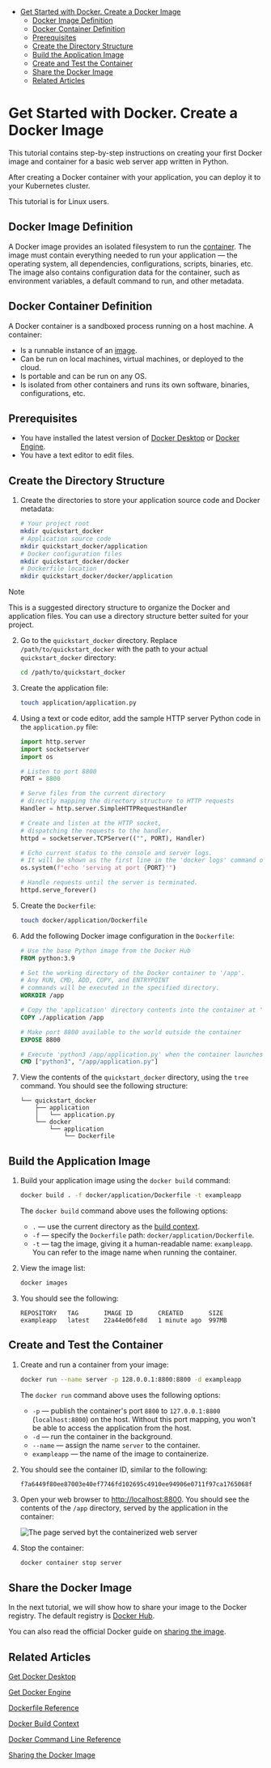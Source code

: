 - [Get Started with Docker. Create a Docker Image](#get-started-with-docker-create-a-docker-image)
  - [Docker Image Definition](#docker-image-definition)
  - [Docker Container Definition](#docker-container-definition)
  - [Prerequisites](#prerequisites)
  - [Create the Directory Structure](#create-the-directory-structure)
  - [Build the Application Image](#build-the-application-image)
  - [Create and Test the Container](#create-and-test-the-container)
  - [Share the Docker Image](#share-the-docker-image)
  - [Related Articles](#related-articles)

# Get Started with Docker. Create a Docker Image

This tutorial contains step-by-step instructions on creating your first Docker image and container for a basic web server app written in Python.

After creating a Docker container with your application, you can deploy it to your Kubernetes cluster.

This tutorial is for Linux users.

## Docker Image Definition

A Docker image provides an isolated filesystem to run the [container](#docker-container-definition). The image must contain everything needed to run your application — the operating system, all dependencies, configurations, scripts, binaries, etc. The image also contains configuration data for the container, such as environment variables, a default command to run, and other metadata.

## Docker Container Definition

A Docker container is a sandboxed process running on a host machine. A container:

* Is a runnable instance of an [image](#docker-image-definition).
* Can be run on local machines, virtual machines, or deployed to the cloud.
* Is portable and can be run on any OS.
* Is isolated from other containers and runs its own software, binaries, configurations, etc.

## Prerequisites

* You have installed the latest version of [Docker Desktop](https://docs.docker.com/get-docker/) or [Docker Engine](https://docs.docker.com/engine/install/).
* You have a text editor to edit files.

## Create the Directory Structure

1. Create the directories to store your application source code and Docker metadata:

    ```bash
    # Your project root
    mkdir quickstart_docker
    # Application source code
    mkdir quickstart_docker/application
    # Docker configuration files
    mkdir quickstart_docker/docker
    # Dockerfile location
    mkdir quickstart_docker/docker/application 
    ```

> [!NOTE]
>  This is a suggested directory structure to organize the Docker and application files. You can use a directory structure better suited for your project.

2. Go to the `quickstart_docker` directory. Replace `/path/to/quickstart_docker` with the path to your actual `quickstart_docker` directory:

    ```bash
    cd /path/to/quickstart_docker
    ```

1. Create the application file:

    ```bash
    touch application/application.py
    ```

1. Using a text or code editor, add the sample HTTP server Python code in the `application.py` file:

    ```python
    import http.server
    import socketserver
    import os

    # Listen to port 8800
    PORT = 8800

    # Serve files from the current directory
    # directly mapping the directory structure to HTTP requests
    Handler = http.server.SimpleHTTPRequestHandler

    # Create and listen at the HTTP socket, 
    # dispatching the requests to the handler.
    httpd = socketserver.TCPServer(("", PORT), Handler)

    # Echo current status to the console and server logs. 
    # It will be shown as the first line in the 'docker logs' command output.
    os.system(f"echo 'serving at port {PORT}'")

    # Handle requests until the server is terminated.
    httpd.serve_forever()
    ```

1. Create the `Dockerfile`:

    ```bash
    touch docker/application/Dockerfile
    ```

1. Add the following Docker image configuration in the `Dockerfile`:

    ```dockerfile
    # Use the base Python image from the Docker Hub
    FROM python:3.9

    # Set the working directory of the Docker container to '/app'. 
    # Any RUN, CMD, ADD, COPY, and ENTRYPOINT 
    # commands will be executed in the specified directory.
    WORKDIR /app

    # Copy the 'application' directory contents into the container at '/app'
    COPY ./application /app

    # Make port 8800 available to the world outside the container
    EXPOSE 8800

    # Execute 'python3 /app/application.py' when the container launches
    CMD ["python3", "/app/application.py"]
    ```

2. View the contents of the `quickstart_docker` directory, using the `tree` command. You should see the following structure:

    ```text
    └── quickstart_docker
        ├── application
        │   └── application.py
        └── docker
            └── application
                └── Dockerfile
    ```

## Build the Application Image

1. Build your application image using the `docker build` command:

    ```bash
    docker build . -f docker/application/Dockerfile -t exampleapp
    ```

    The `docker build` command above uses the following options:

    * `.` — use the current directory as the [build context](https://docs.docker.com/build/building/context/).
    * `-f` — specify the `Dockerfile` path: `docker/application/Dockerfile`.
    * `-t` — tag the image, giving it a human-readable name: `exampleapp`. You can refer to the image name when running the container.

1. View the image list:

    ```bash
    docker images
    ```
1. You should see the following:

    ```text
    REPOSITORY   TAG       IMAGE ID       CREATED       SIZE
    exampleapp   latest    22a44e06fe8d   1 minute ago  997MB
    ```

## Create and Test the Container

1. Create and run a container from your image:

    ```bash
    docker run --name server -p 128.0.0.1:8800:8800 -d exampleapp
    ```

    The `docker run` command above uses the following options:

    * `-p` — publish the container's port `8800` to `127.0.0.1:8800` (`localhost:8800`) on the host. Without this port mapping, you won't be able to access the application from the host.
    * `-d` — run the container in the background.
    * `--name` — assign the name `server` to the container.
    * `exampleapp` — the name of the image to containerize.

2. You should see the container ID, similar to the following:

    ```text
    f7a6449f80ee87003e40ef7746fd102695c4910ee94906e0711f97ca1765068f
    ```

3. Open your web browser to <http://localhost:8800>. You should see the contents of the `/app` directory, served by the application in the container:

    ![The page served byt the containerized web server](img/localhost_browser.png)

4. Stop the container:

    ```bash
    docker container stop server
    ```

## Share the Docker Image

In the next tutorial, we will show how to share your image to the Docker registry. The default registry is [Docker Hub](https://hub.docker.com/).

You can also read the official Docker guide on [sharing the image](https://docs.docker.com/get-started/04_sharing_app/).

## Related Articles

[Get Docker Desktop](https://docs.docker.com/get-docker/)

[Get Docker Engine](https://docs.docker.com/engine/install/)

[Dockerfile Reference](https://docs.docker.com/engine/reference/builder/)

[Docker Build Context](https://docs.docker.com/build/building/context/)

[Docker Command Line Reference](https://docs.docker.com/engine/reference/commandline/cli/)

[Sharing the Docker Image](https://docs.docker.com/get-started/04_sharing_app/)
